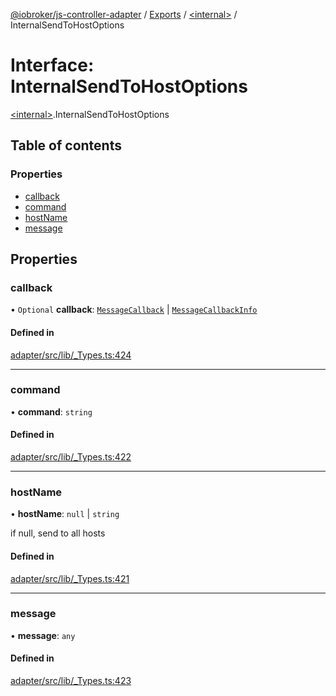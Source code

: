 [@iobroker/js-controller-adapter](../README.md) / [Exports](../modules.md) / [\<internal\>](../modules/internal_.md) / InternalSendToHostOptions

# Interface: InternalSendToHostOptions

[\<internal\>](../modules/internal_.md).InternalSendToHostOptions

## Table of contents

### Properties

- [callback](internal_.InternalSendToHostOptions.md#callback)
- [command](internal_.InternalSendToHostOptions.md#command)
- [hostName](internal_.InternalSendToHostOptions.md#hostname)
- [message](internal_.InternalSendToHostOptions.md#message)

## Properties

### callback

• `Optional` **callback**: [`MessageCallback`](../modules/internal_.md#messagecallback) \| [`MessageCallbackInfo`](internal_.MessageCallbackInfo.md)

#### Defined in

[adapter/src/lib/_Types.ts:424](https://github.com/ioBroker/ioBroker.js-controller/blob/c6e3443f/packages/adapter/src/lib/_Types.ts#L424)

___

### command

• **command**: `string`

#### Defined in

[adapter/src/lib/_Types.ts:422](https://github.com/ioBroker/ioBroker.js-controller/blob/c6e3443f/packages/adapter/src/lib/_Types.ts#L422)

___

### hostName

• **hostName**: ``null`` \| `string`

if null, send to all hosts

#### Defined in

[adapter/src/lib/_Types.ts:421](https://github.com/ioBroker/ioBroker.js-controller/blob/c6e3443f/packages/adapter/src/lib/_Types.ts#L421)

___

### message

• **message**: `any`

#### Defined in

[adapter/src/lib/_Types.ts:423](https://github.com/ioBroker/ioBroker.js-controller/blob/c6e3443f/packages/adapter/src/lib/_Types.ts#L423)
